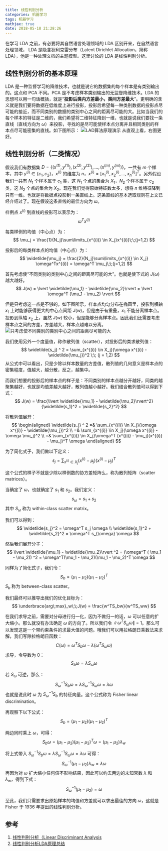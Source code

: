 ```yaml
---
title: 线性判别分析
categories: 机器学习
tags: 机器学习
mathjax: true
date: 2018-05-18 21:28:26
---
```


在学习 LDA 之前，有必要将其自然语言处理领域的 LDA 区别开来，在自然语言处理领域， LDA 是隐含狄利克雷分布（Latent Dirichlet Allocation，简称 LDA），他是一种处理文档的主题模型。这里讨论的 LDA 是线性判别分析。

## 线性判别分析的基本原理
LDA 是一种监督学习的降维技术，也就是说它的数据集的每个样本是有类别输出的。这点和 PCA 不同。PCA 是不考虑样本类别输出的无监督降维技术。LDA 的思想可以用一句话概括，就是“**投影后类内方差最小，类间方差最大**”。更明确的含义就是我们要将数据在低维度上进行投影，投影后希望每一种类别数据的投影点尽可能的接近，而不同类别的数据的类别中心之间的距离尽可能的大。比如当我们的每个样本的特征是二维的，我们希望将二维特征降到一维，也就是说我们要找一条直线（直线方向为 $\omega$）来投影，寻找的是尽可能使样本点分离并且相同类别的样本点尽可能密集的直线。如下图所示：
![LAD算法原理演示](/img/linear_discriminant_analysis_1.png)
从直观上看，右图更好。


## 线性判别分析（二类情况）
假设我们有数据集 $D=\{(x^{(1)},y^{(1)}), (x^{(2)},y^{(2)}), ...,(x^{(m)},y^{(m)})\}$，一共有 $m$ 个样本，其中 $y^{(i)} \in \{c_1,c_2\}$，$x^{(i)}$ 的维度为 $n$，$x^{(i)} = [x_1^{(i)},x_2^{(i)},\dots,x_n^{(i)}]^T$。另外假设我们一共有 $N_1$ 个样本属于 $c_1$ 类，这 $N_1$ 个点的集合为 $X_1$，$N_2$ 个样本属于 $c_2$ 类，这 $N_2$ 个点的集合为 $X_2$。现在我们觉得原始特征数太多，想将 $n$ 维特征降到只有一维。也就是将数据点投影到一条直线上。这条直线的基本选取规则在上文已经介绍过了。现在假设这条直线的最佳方向为 $\omega$。

样例点 $x^{(i)}$ 到直线的投影可以表示为：
$$
\omega^T x^{(i)}
$$

每类样例的均值（中心点）为：
$$
\mu_j = \frac{1}{N_j}\sum\limits_{x^{(i)} \in X_j}x^{(i)}\;\;(j=1,2)
$$

投影后的每类样本点的均值（中心点）为：
$$
\widetilde{\mu_j} = \frac{2}{N_j}\sum\limits_{x^{(i)} \in X_j} \omega^Tx^{(i)} = \omega^T \mu_j\;\;(j=1,2)
$$

首先考虑使“不同类别的类别中心之间的距离尽可能的大”。也就是使下式的 $J(\omega)$ 越大越好。
$$
J(w) = \lvert \widetilde{\mu_1} - \widetilde{\mu_2}\rvert = \lvert \omega^T (\mu_1 - \mu_2) \rvert
$$

但是只考虑这一点是不够的，如下图所示，样本点均匀分布在椭圆里，投影到横轴 $x_1$ 上时能够获得更大的中心点间距 $J(w)$，但是由于有重叠，$x_1$ 不能分离样本点。投影到纵轴 $x_2$ 上，虽然 $J(w)$ 较小，但是能够分离样本点。因此我们还需要考虑样本点之间的方差，方差越大，样本点越难以分离。
![只考虑使不同类别的类别中心之间的距离尽可能的大](/img/linear_discriminant_analysis_2.png)

我们使用另外一个度量值，称作散列值（scatter），对投影后的类求散列值：
$$
\widetilde{s_j} ^ 2 = \sum_{x^{(i)} \in X_j}(\omega x^{(i)} - \widetilde{\mu_j})^2 \;\; (j = 1,2)
$$
从公式中可以看出，只是少除以样本数量的方差值，散列值的几何意义是样本点的密集程度，值越大，越分散，反之，越集中。

而我们想要的投影后的样本点的样子是：不同类别的样本点越分开越好，同类的越聚集越好，也就是均值差越大越好，散列值越小越好。我们结合散列值可以得到下式：
$$
J(w) = \frac{\lvert \widetilde{\mu_1} - \widetilde{\mu_2}\rvert^2}{\widetilde{s_1}^2 + \widetilde{s_2}^2}
$$

将散列值展开：
$$
\begin{aligned}
\widetilde{s_j} ^ 2 
=& \sum_{x^{(i)} \in X_j}(\omega x^{(i)} - \widetilde{\mu_j})^2 \\
=& \sum_{x^{(i)} \in X_j}(\omega x^{(i)} - \omega \mu_j)^2 \\
=& \sum_{x^{(i)} \in X_j}\omega^T (x^{(i)} - \mu_j)(x^{(i)} - \mu_j)^T \omega
\end{aligned}
$$

为了简化式子，我们做以下定义：
$$
s_j = \sum_{x^{(i)} \in X_j}(x^{(i)} - \mu_j)(x^{(i)} - \mu_j)^T
$$

这个公式的样子不就是少除以样例数的协方差矩阵么，称为散列矩阵（scatter matrices）。

当确定了 $\omega$，也就确定了 $s_1$ 和 $s_2$。我们定义：
$$
s_{\omega} = s_1 + s_2
$$
其中 $S_{\omega}$ 称为 within-class scatter matrix。

我们可以得到：
$$
\widetilde{s_j}^2 = \omega^T s_j \omega \\
\widetilde{s_1}^2 + \widetilde{s_2}^2 = \omega^T s_{\omega} \omega
$$

然后我们展开分子：
$$
\lvert \widetilde{\mu_1} - \widetilde{\mu_2}\rvert ^2 = (\omega^T (
\mu_1 - \mu_2)) ^2 = \omega^T(\mu_1 - \mu_2)(\mu_1 - \mu_2)^T \omega
$$

同样为了简化式子，我们令：
$$
S_b = (\mu_1 - \mu_2)(\mu_1 - \mu_2)^T
$$
$S_b$ 称为 between-class scatter。

我们最终可以推导出我们的优化目标为：
$$
\underbrace{arg\;max}_w\;\;J(w) = \frac{w^TS_bw}{w^TS_ww} 
$$

在我们求导之前，需要对分母进行归一化，因为不做归一的话，$\omega$ 可以任意的扩大缩小。那么就没有办法确定 $\omega$ 的方向了。所以我们令 $\lVert \omega^T S_{\omega} \omega \rVert$ = 1。那么可以发现这是一个带约束条件的求最大值的问题。哦我们可以用拉格朗日乘数法来求解，我们写除拉格朗日函数：
$$
C(\omega) = \omega^T S_b \omega - \lambda(\omega^T S_{\omega} \omega)
$$
求导，令导数为 0：
$$
S_b \omega = \lambda S_{\omega} \omega
$$

若 $S_{\omega}$ 可逆，那么：
$$
S_{\omega}^{-1} S_b \omega = \lambda S_{\omega}^{-1} S_{\omega} \omega = \lambda \omega
$$
也就是说此时 $\omega$ 为 $S_{\omega}^{-1} S_b$ 的特征向量。这个公式称为 Fisher linear discrimination。

再观察下以下公式：
$$
S_b = (\mu_1 - \mu_2)(\mu_1 - \mu_2)^T
$$

两边同时乘上 $\omega$，可得：
$$
S_b \omega = (\mu_1 - \mu_2)(\mu_1 - \mu_2)^T \omega = (\mu_1 - \mu_2) \lambda_w
$$

将上式带入 $S_{\omega}^{-1} S_b \omega = \lambda S_{\omega}^{-1} S_{\omega} \omega = \lambda \omega$ 可得：
$$
S_{\omega}^{-1} (\mu_1 - \mu_2) \lambda_w = \lambda \omega
$$
再因为对 $\omega$ 扩大缩小任何倍不影响结果，因此可以约去两边的未知常数 $\lambda$ 和 $\lambda_w$，得到下式：
$$
S_{\omega}^{-1} (\mu_1 - \mu_2)= \omega
$$

至此，我们只需要求出原始样本的均值和方差就可以求出最佳的方向 $\omega$，这就是 Fisher 于 1936 年提出的线性判别分析。

## 参考
1. [线性判别分析（Linear Discriminant Analysis](http://www.cnblogs.com/jerrylead/archive/2011/04/21/2024384.html)
2. [线性判别分析LDA原理总结](https://www.cnblogs.com/pinard/p/6244265.html)

